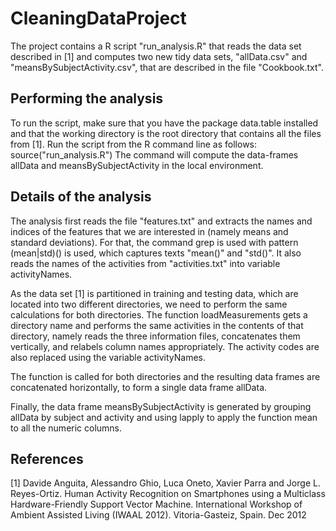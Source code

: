 # CleaningDataProject

The project contains a R script "run_analysis.R" that reads the data set described in [1] and computes two new tidy data sets, "allData.csv" and "meansBySubjectActivity.csv", that are described in the file "Cookbook.txt".

## Performing the analysis

To run the script, make sure that you have the package data.table installed and that the working directory is the root directory that contains all the files from [1].  Run the script from the R command line as follows:
    source("run_analysis.R")
The command will compute the data-frames allData and meansBySubjectActivity in the local environment.

## Details of the analysis

The analysis first reads the file "features.txt" and extracts the names and indices of the features that we are interested in (namely means and standard deviations).  For that, the command grep is used with pattern (mean|std)\(\) is used, which captures texts "mean()" and "std()".  It also reads the names of the activities from "activities.txt" into variable activityNames.

As the data set [1] is partitioned in training and testing data, which are located into two different directories, we need to perform the same calculations for both directories.  The function loadMeasurements gets a directory name and performs the same activities in the contents of that directory, namely reads the three information files, concatenates them vertically, and relabels column names appropriately.  The activity codes are also replaced using the variable activityNames.

The function is called for both directories and the resulting data frames are concatenated horizontally, to form a single data frame allData.

Finally, the data frame meansBySubjectActivity is generated by grouping allData by subject and activity and using lapply to apply the function mean to all the numeric columns.

## References

[1] Davide Anguita, Alessandro Ghio, Luca Oneto, Xavier Parra and Jorge L. Reyes-Ortiz. Human Activity Recognition on Smartphones using a Multiclass Hardware-Friendly Support Vector Machine. International Workshop of Ambient Assisted Living (IWAAL 2012). Vitoria-Gasteiz, Spain. Dec 2012
